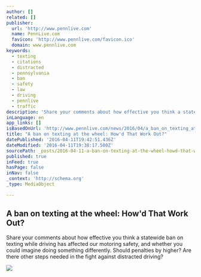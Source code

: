 ```yaml
---
author: []
related: []
publisher:
  url: 'http://www.pennlive.com'
  name: PennLive.com
  favicon: 'http://www.pennlive.com/favicon.ico'
  domain: www.pennlive.com
keywords:
  - texting
  - citations
  - distracted
  - pennsylvania
  - ban
  - safety
  - law
  - driving
  - pennlive
  - traffic
description: 'Share your comments about how effective you think a statewide ban on texting while driving has affected our motoring safety, and whether you could imagine doing something differently. Should penalties by higher? Are there other steps needed in the fight against distracted driving?'
inLanguage: en
app_links: []
isBasedOnUrl: 'http://www.pennlive.com/news/2016/04/a_ban_on_texting_at_the_wheel.html#0'
title: "A ban on texting at the wheel: How'd That Work Out?"
datePublished: '2016-04-11T19:42:51.436Z'
dateModified: '2016-04-11T19:38:17.500Z'
sourcePath: _posts/2016-04-11-a-ban-on-texting-at-the-wheel-howd-that-work-out.md
published: true
inFeed: true
hasPage: false
inNav: false
_context: 'http://schema.org'
_type: MediaObject

---
```

<article style=""><h1>A ban on texting at the wheel: How'd That Work Out?</h1><p>Share your comments about how effective you think a statewide ban on texting while driving has affected our motoring safety, and whether you could imagine doing something differently. Should penalties by higher? Are there other steps needed in the fight against distracted driving?</p><img src="http://image.pennlive.com/home/penn-media/width620/img/news/photo/2016/04/06/20082542-standard.jpg" /></article>